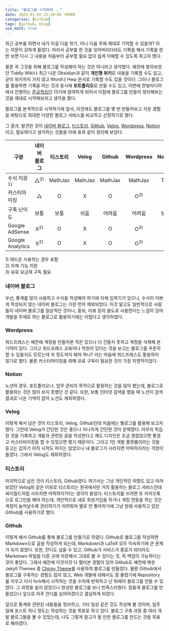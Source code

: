 ```yaml
---
title: "블로그를 시작하며..."
date: 2025-01-02 22:28:05 +0900
categories: [Github]
tags: [github, blog]
use_math: true
---
```


최근 공부를 하면서 내가 이걸 다음 학기, 아니 다음 주에 제대로 기억할 수 있을까? 라는 의문이 강하게 들었다. 따라서 공부를 한 것을 잊어버리더라도 기록을 해서 기록을 한번 보면 다시 그 내용을 처음부터 공부할 필요 없이 쉽게 이해할 수 있도록 하고자 했다.

물론 꼭 그것을 위해 블로그를 작성해야 하는 것은 아니라고 생각했다. 예전에 찾아보았던 Tiddly Wiki나 최근 나온 Obsidian과 같이 **개인형 위키**로 내용을 기록할 수도 있고, 굳이 위키까지 가지 않고 Word나 Hwp 문서로 기록할 수도 있을 것이다. 그러나 블로그를 활용하면 기록을 하는 것과 동시에 **포트폴리오**로 만들 수도 있고, 이번에 한빛미디어에서 진행하는 [혼공학습단](https://hongong.hanbit.co.kr/) 13기에 참여하게 되어서 이참에 블로그를 만들어 정리해보는 것을 제대로 시작해보자고 생각을 했다.

블로그를 본격적으로 시작하기에 앞서, 이전에도 블로그를 몇 번 만들어보고 지운 경험을 바탕으로 최대한 다양한 블로그 서비스를 비교하고 선정하기로 했다.

그 결과, 발견한 것이 [네이버 블로그](https://blog.naver.com), [티스토리](https://www.tistory.com), [Github](https://github.com), [Velog](https://velog.io), [Wordpress](https://wordpress.com), [Notion](https://www.notion.com)이고, 필요하다고 생각하는 것들을 아래 표와 같이 정리해 보았다.  

|구분|네이버 블로그|티스토리|Velog|Github|Wordpress|Notion|
|-|:-:|:-:|:-:|:-:|:-:|:-:|
|수식 지원<sup>1)</sup>|△<sup>2)</sup>|MathJax|MathJax|MathJax|MathJax|TeX|
|커스터마이징|△|O|X|O|O<sup>3)</sup>|O|
|구축 난이도|보통|보통|쉬움|어려움|어려움|보통|
|Google AdSense|X<sup>2)</sup>|O|X|O|O<sup>3)</sup>|O|
|Google Analytics|X<sup>2)</sup>|O|X|O|O<sup>3)</sup>|O|

1\) 애드온 사용하는 경우 포함  
2\) 자체 기능 지원  
3\) 유료 요금제 구독 필요

### 네이버 블로그  
우선, 통계를 많이 사용하고 수식을 작성해야 하기에 자체 입력기가 있으나, 수식이 이쁘게 작성되지 않는 네이버 블로그는 가장 먼저 제외되었다. 이것 말고도 일반적으로 사람들이 네이버 블로그를 일상적인 것이나, 홍보, 리뷰 등의 용도로 사용한다는 느낌이 있어 개발을 주제로 하는 블로그로 활용하기에는 어렵다고 생각하였다.

### Wordpress
워드프레스는 예전에 계정을 만들어본 적은 있으나 더 건들지 못하고 계정을 삭제해 본 기억이 있다. 그리고 워드프레스 교육이나 학원이 있다는 것을 보고는 블로그를 꾸준히 할 수 있을지도 모르는데 저 정도까지 해야 하나? 라는 마음에 워드프레스도 활용하지 않기로 했다. 물론 커스터마이징을 위해 유료 구독이 필요한 것이 가장 치명적이었다.

### Notion
노션의 경우, 포트폴리오나, 업무 관리의 목적으로 활용하는 것을 많이 봤는데, 블로그로 활용하는 것은 많이 보지 못했던 것 같다. 또한, 보통 인터넷 검색을 했을 때 노션이 검색 결과로 나온 기억이 없어 노션도 제외하였다.

### Velog
이렇게 해서 남은 것이 티스토리, Velog, Github인데 처음에는 벨로그를 활용해 보고자 했다. 그런데 Velog가 간단한 것은 좋으나 지나치게 간단한 것이 문제였다. 아무리 학습한 것을 기록하고 개발과 관련된 글을 작성한다고 해도 디자인은 조금 괜찮았으면 좋겠고 커스터마이징을 할 수 있었으면 했기 때문이다. 그리고 1인 개발 플랫폼이라는 것을 듣고는 갑자기 아직 시작도 하지는 않았으나 내 블로그가 사라지면 어떡하지라는 걱정이 들었다. 그래서 Velog도 제외하였다.

### 티스토리
마지막으로 남은 것이 티스토리, Github였다. 여기서는 그냥 개인적인 취향도 있고 아까 보았던 Velog와 같은 이유로 티스토리는 한국에서만 거의 활용하는 블로그 서비스인데 싸이월드처럼 사라지면 어떡하지?라는 생각이 들었다. 티스토리를 쓰려면 또 카카오톡으로 로그인을 해야 하는데, 개인적으로 새로 회원가입을 하거나 계정 연동을 하는 것은 계정이 늘어날수록 관리하기가 어려워져 별로 안 좋아하기에 그냥 원래 사용하고 있던 Github를 사용하기로 했다.

### Github
이렇게 해서 Github를 통해 블로그를 만들기로 하였다. Github로 블로그를 작성하면 Markdown으로 글을 작성하게 되는데, Markdown과 LaTeX 모두 익숙하기에 큰 문제가 되지 않았다. 또한, 잔디도 심을 수 있고, Github가 서비스가 종료가 되더라도 Markdown 파일을 다른 곳에 저장해서 그대로 볼 수 있다는 것, 즉 백업이 가능하다는 것이 좋았다. 그래서 예전에 이것저것 다 찔러본 경험이 있어 Github도 예전에 봐둔 Jekyll Themes 중 [Chirpy Theme](https://github.com/cotes2020/jekyll-theme-chirpy)를 사용하여 블로그를 만들었다. 물론 Github에서 블로그를 구축하는 경험도 많지 않고, Web 개발에 대해서도 잘 몰랐기에 Repository를 지우고 다시 fork해서 시작하는 것을 수차례 반복하고 난 뒤에야 블로그를 만들 수 있었다. 그 과정을 쉽지 않았으나 완성된 블로그를 보니 만족스러웠다. 힘들게 블로그를 만들었으니 앞으로 자주 잔디를 심어야겠다고 결심하게 되었다.

앞으로 통계와 관련된 내용들을 정리하고, 기타 일상 같은 것도 작성해 볼 것이며, 일주일에 포스트 하나 정도는 작성하는 것을 목표로 하고 있다. 블로그 구축 과정 중 여러 개발 블로그들을 볼 수 있었는데, 나도 그렇게 참고가 될 만한 블로그를 만드는 것을 목표로 해야겠다.